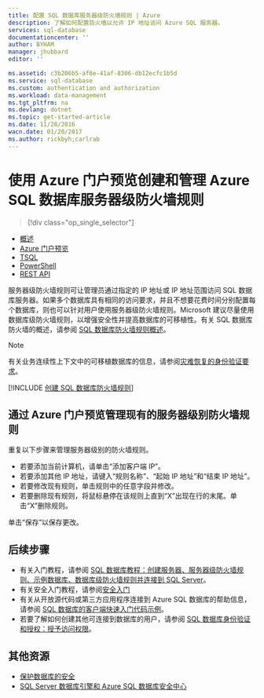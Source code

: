 ```yaml
---
title: 配置 SQL 数据库服务器级防火墙规则 | Azure
description: 了解如何配置防火墙以允许 IP 地址访问 Azure SQL 服务器。
services: sql-database
documentationcenter: ''
author: BYHAM
manager: jhubbard
editor: ''

ms.assetid: c3b206b5-af6e-41af-8306-db12ecfc1b5d
ms.service: sql-database
ms.custom: authentication and authorization
ms.workload: data-management
ms.tgt_pltfrm: na
ms.devlang: dotnet
ms.topic: get-started-article
ms.date: 11/28/2016
wacn.date: 01/20/2017
ms.author: rickbyh;carlrab
---
```


# 使用 Azure 门户预览创建和管理 Azure SQL 数据库服务器级防火墙规则

> [!div class="op_single_selector"]
- [概述](./sql-database-firewall-configure.md)
- [Azure 门户预览](./sql-database-configure-firewall-settings.md)
- [TSQL](./sql-database-configure-firewall-settings-tsql.md)
- [PowerShell](./sql-database-configure-firewall-settings-powershell.md)
- [REST API](./sql-database-configure-firewall-settings-rest.md)

服务器级防火墙规则可让管理员通过指定的 IP 地址或 IP 地址范围访问 SQL 数据库服务器。如果多个数据库具有相同的访问要求，并且不想要花费时间分别配置每个数据库，则也可以针对用户使用服务器级防火墙规则。Microsoft 建议尽量使用数据库级防火墙规则，以增强安全性并提高数据库的可移植性。有关 SQL 数据库防火墙的概述，请参阅 [SQL 数据库防火墙规则概述](./sql-database-firewall-configure.md)。

> [!NOTE]
有关业务连续性上下文中的可移植数据库的信息，请参阅[灾难恢复的身份验证要求](./sql-database-geo-replication-security-config.md)。
>

[!INCLUDE [创建 SQL 数据库防火墙规则](../../includes/sql-database-create-new-server-firewall-portal.md)]

## 通过 Azure 门户预览管理现有的服务器级别防火墙规则

重复以下步骤来管理服务器级别的防火墙规则。

- 若要添加当前计算机，请单击“添加客户端 IP”。
- 若要添加其他 IP 地址，请键入“规则名称”、“起始 IP 地址”和“结束 IP 地址”。
- 若要修改现有规则，单击规则中的任意字段并修改。
- 若要删除现有规则，将鼠标悬停在该规则上直到“X”出现在行的末尾。单击“X”删除规则。

单击“保存”以保存更改。

## 后续步骤

- 有关入门教程，请参阅 [SQL 数据库教程：创建服务器、服务器级防火墙规则、示例数据库、数据库级防火墙规则并连接到 SQL Server](./sql-database-get-started.md)。
- 有关安全入门教程，请参阅[安全入门](./sql-database-get-started-security.md)
- 有关从开放源代码或第三方应用程序连接到 Azure SQL 数据库的帮助信息，请参阅 [SQL 数据库的客户端快速入门代码示例](https://msdn.microsoft.com/zh-cn/library/azure/ee336282.aspx)。
- 若要了解如何创建其他可连接到数据库的用户，请参阅 [SQL 数据库身份验证和授权：授予访问权限](https://msdn.microsoft.com/zh-cn/library/azure/ee336235.aspx)。

## 其他资源
- [保护数据库的安全](./sql-database-security.md)
- [SQL Server 数据库引擎和 Azure SQL 数据库安全中心](https://msdn.microsoft.com/zh-cn/library/bb510589)

<!---HONumber=Mooncake_0116_2017-->
<!--update: wording update; update several link references-->
